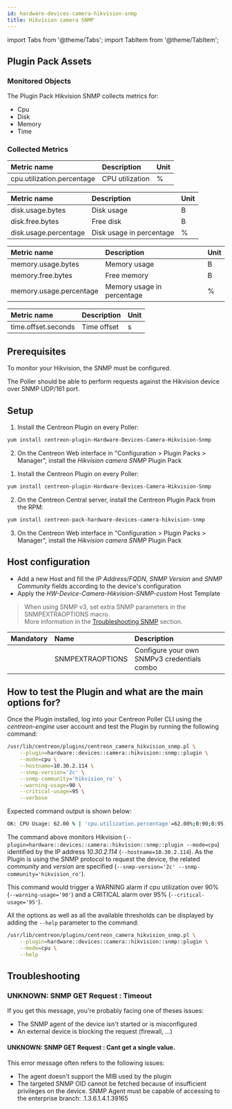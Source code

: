```yaml
---
id: hardware-devices-camera-hikvision-snmp
title: Hikvision camera SNMP
---
```

import Tabs from '@theme/Tabs';
import TabItem from '@theme/TabItem';


## Plugin Pack Assets

### Monitored Objects

The Plugin Pack Hikvision SNMP collects metrics for:
* Cpu
* Disk
* Memory
* Time

### Collected Metrics

<Tabs groupId="sync">
<TabItem value="Cpu" label="Cpu">

| Metric name                              | Description              | Unit |
| :--------------------------------------- | :----------------------- | :--- |
| cpu.utilization.percentage               | CPU utilization          | %    |

</TabItem>
<TabItem value="Disk" label="Disk">

| Metric name           | Description                             | Unit  |
| :-------------------- | :-------------------------------------- | :---- |
| disk.usage.bytes      | Disk usage                              | B     |
| disk.free.bytes       | Free disk                               | B     |
| disk.usage.percentage | Disk usage in percentage                | %     |

</TabItem>
<TabItem value="Memory" label="Memory">

| Metric name             | Description                               | Unit  |
| :---------------------- | :---------------------------------------- | :---- |
| memory.usage.bytes      | Memory usage                              | B     |
| memory.free.bytes       | Free memory                               | B     |
| memory.usage.percentage | Memory usage in percentage                | %     |

</TabItem>
<TabItem value="Time" label="Time">

| Metric name            | Description                               | Unit  |
| :--------------------- | :---------------------------------------- | :---- |
| time.offset.seconds    | Time offset                               | s     |

</TabItem>
</Tabs>

## Prerequisites

To monitor your Hikvision, the SNMP must be configured.

The Poller should be able to perform requests against the Hikvision device over SNMP UDP/161 port. 

## Setup

<Tabs groupId="sync">
<TabItem value="Online License" label="Online License">

1. Install the Centreon Plugin on every Poller:

```bash
yum install centreon-plugin-Hardware-Devices-Camera-Hikvision-Snmp
```

2. On the Centreon Web interface in "Configuration > Plugin Packs > Manager", install the *Hikvision camera SNMP* Plugin Pack

</TabItem>
<TabItem value="Offline License" label="Offline License">

1. Install the Centreon Plugin on every Poller:

```bash
yum install centreon-plugin-Hardware-Devices-Camera-Hikvision-Snmp
```

2. On the Centreon Central server, install the Centreon Plugin Pack from the RPM:

```bash
yum install centreon-pack-hardware-devices-camera-hikvision-snmp
```

3. On the Centreon Web interface in "Configuration > Plugin Packs > Manager", install the *Hikvision camera SNMP* Plugin Pack

</TabItem>
</Tabs>

## Host configuration

* Add a new Host and fill the *IP Address/FQDN*, *SNMP Version* and *SNMP Community* fields according to the device's configuration
* Apply the *HW-Device-Camera-Hikvision-SNMP-custom* Host Template

> When using SNMP v3, set extra SNMP parameters in the SNMPEXTRAOPTIONS macro. <br/>
> More information in the [Troubleshooting SNMP](../getting-started/how-to-guides/troubleshooting-plugins.md#snmpv3-options-mapping) section.

| Mandatory | Name             | Description                                    |
| :-------- | :--------------- | :--------------------------------------------- |
|           | SNMPEXTRAOPTIONS | Configure your own SNMPv3 credentials combo    |

## How to test the Plugin and what are the main options for?

Once the Plugin installed, log into your Centreon Poller CLI using the *centreon-engine* user account
and test the Plugin by running the following command:

```bash
/usr/lib/centreon/plugins/centreon_camera_hikvision_snmp.pl \
    --plugin=hardware::devices::camera::hikvision::snmp::plugin \
    --mode=cpu \
    --hostname=10.30.2.114 \
    --snmp-version='2c' \
    --snmp-community='hikvision_ro' \
    --warning-usage=90 \
    --critical-usage=95 \
    --verbose
```

Expected command output is shown below:

```bash
OK: CPU Usage: 62.00 % | 'cpu.utilization.percentage'=62.00%;0:90;0:95;0;100
```

The command above monitors Hikvision (```--plugin=hardware::devices::camera::hikvision::snmp::plugin --mode=cpu```) identified
by the IP address *10.30.2.114* (```--hostname=10.30.2.114```). As the Plugin is using the SNMP protocol to request the device, the related
*community* and *version* are specified (```--snmp-version='2c' --snmp-community='hikvision_ro'```).

This command would trigger a WARNING alarm if cpu utilization over 90% 
(```--warning-usage='90'```) and a CRITICAL alarm over 95% (```--critical-usage='95'```).

All the options as well as all the available thresholds can be displayed by adding the  ```--help```
parameter to the command:

```bash
/usr/lib/centreon/plugins/centreon_camera_hikvision_snmp.pl \
    --plugin=hardware::devices::camera::hikvision::snmp::plugin \
    --mode=cpu \
    --help
```

## Troubleshooting

### UNKNOWN: SNMP GET Request : Timeout

If you get this message, you're probably facing one of theses issues:
* The SNMP agent of the device isn't started or is misconfigured
* An external device is blocking the request (firewall, ...)

#### UNKNOWN: SNMP GET Request : Cant get a single value.

This error message often refers to the following issues: 
  - The agent doesn't support the MIB used by the plugin
  - The targeted SNMP OID cannot be fetched because of insufficient privileges on the device. 
    SNMP Agent must be capable of accessing to the enterprise branch: .1.3.6.1.4.1.39165
